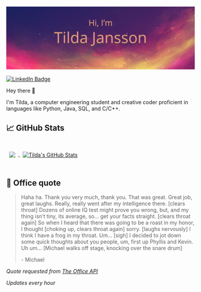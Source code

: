 ![Tilda's GitHub Banner](./assets/GitHubHeader.png)

[![LinkedIn Badge](https://img.shields.io/badge/LinkedIn-Profile-informational?style=flat&logo=linkedin&logoColor=white&color=0D76A8)](https://www.linkedin.com/in/tilda-jansson/)

Hey there 👋

I'm Tilda, a computer engineering student and creative coder proficient in languages like Python, Java, SQL, and C/C++.


## &#x1f4c8; GitHub Stats

<br>

<a href="https://github.com/Tilda-Jansson">
  <img align="center" style="margin:0.5rem" src="https://github-readme-stats.vercel.app/api/top-langs/?username=Tilda-Jansson&hide=html,css&title_color=ffffff&text_color=c9cacc&icon_color=4AB197&bg_color=1A2B34" />
</a>

<a href="https://github.com/Tilda-Jansson">
  <img align="center" style="margin:0.5rem" src="https://github-readme-stats.vercel.app/api?username=Tilda-Jansson&show_icons=true&line_height=27&count_private=true&title_color=ffffff&text_color=c9cacc&icon_color=4AB097&bg_color=1A2B34" alt="Tilda's GitHub Stats" />
</a>

<br>
<br>

## 📣 Office quote

> Haha ha. Thank you very much, thank you. That was great. Great job, great laughs. Really, really went after my intelligence there. [clears throat] Dozens of online IQ test might prove you wrong, but, and my thing isn’t tiny, its average, so… get your facts straight. [clears throat again] So when I heard that there was going to be a roast in my honor, I thought [choking up, clears throat again] sorry. [laughs nervously] I think I have a frog in my throat. Um… [sigh] I decided to jot down some quick thoughts about you people, um, first up Phyllis and Kevin. Uh um… [Michael walks off stage, knocking over the snare drum]
>
> <p>- Michael</p>

_Quote requested from [The Office API](https://the-office.fly.dev/)_

*Updates every hour*
<br>
